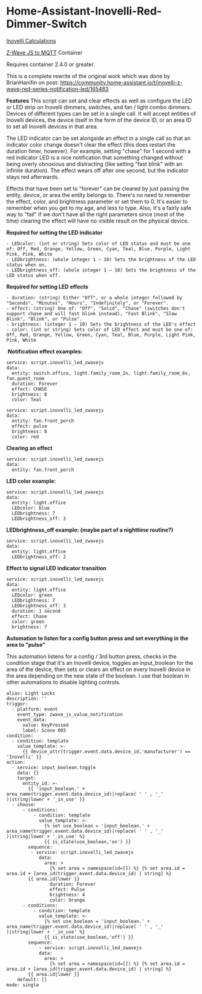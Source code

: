 # Home-Assistant-Inovelli-Red-Dimmer-Switch
  
  [Inovelli Calculations](https://docs.google.com/spreadsheets/d/14wTP4OL4hkDK3Et5kYL4fyxPIK_R9JR3cgFxSa6dhyw/edit?usp=sharing)
  
  [Z-Wave JS to MQTT](https://hub.docker.com/r/zwavejs/zwavejs2mqtt) Container

  Requires container 2.4.0 or greater.
  
  This is a complete rewrite of the original work which was done by BrianHanifin on post: https://community.home-assistant.io/t/inovelli-z-wave-red-series-notification-led/165483
    
  **Features**
  This script can set and clear effects as well as configure the LED or LED strip on Inovelli dimmers, switches, and fan / light combo dimmers.  Devices of different types can be set in a single call.  It will accept entities of Inovelli devices, the device itself in the form of the device ID, or an area ID to set all Inovelli devices in that area.

  The  LED indicator can be set alongside an effect in a single call so that an indicator color change doesn't clear the effect (this does restart the duration timer, however). For example, setting "chase" for 1 second with a red indicator LED is a nice notification that something changed without being overly obnoxious and distracting (like setting "fast blink" with an infinite duration).  The effect wears off after one second, but the indicator stays red afterwards.
  
  Effects that have been set to "forever" can be cleared by just passing the entity, device, or area the entity belongs to.  There's no need to remember the effect, color, and brightness parameter or set them to 0.  It's easier to remember when you get to my age, and less to type.  Also, it's a fairly safe way to "fail" if we don't have all the right parameters since (most of the time) clearing the effect will have no visible result on the physical device.
   
  **Required for setting the LED indicator**

    - LEDcolor: (int or string) Sets color of LED status and must be one of: Off, Red, Orange, Yellow, Green, Cyan, Teal, Blue, Purple, Light Pink, Pink, White
    - LEDbrightness: (whole integer 1 – 10) Sets the brightness of the LED status when on.
    - LEDbrightness_off: (whole integer 1 – 10) Sets the brightness of the LED status when off.

  **Required for setting LED effects**
  
    - duration: (string) Either "Off", or a whole integer followed by "Seconds", "Minutes", "Hours", "Indefinitely", or "Forever".
    - effect: (string) One of: "Off", "Solid", "Chase" (switches don't support chase and will fast blink instead), "Fast Blink", "Slow Blink", "Blink", or "Pulse".
    - brightness: (integer 1 – 10) Sets the brightness of the LED's effect
    - color: (int or string) Sets color of LED effect and must be one of: Off, Red, Orange, Yellow, Green, Cyan, Teal, Blue, Purple, Light Pink, Pink, White


  **Notification effect examples:**
	
    service: script.inovelli_led_zwavejs
    data:
      entity: switch.office, light.family_room_2x, light.family_room_6x, fan.guest_room
      duration: Forever
      effect: CHASE
      brightness: 8
      color: Teal
                  
    service: script.inovelli_led_zwavejs
    data:
      entity: fan.front_porch
      effect: pulse
      brightness: 8
      color: red
      
  **Clearing an effect**
  
    service: script.inovelli_led_zwavejs
    data:
      entity: fan.front_porch
  
  **LED color example:**

    service: script.inovelli_led_zwavejs
    data:
      entity: light.office
      LEDcolor: blue
      LEDbrightness: 7
      LEDbrightness_off: 3

  **LEDbrightness_off example: (maybe part of a nighttime routine?)**

    service: script.inovelli_led_zwavejs
    data:
      entity: light.office
      LEDbrightness_off: 2
            
  **Effect to signal LED indicator transition**
  
    service: script.inovelli_led_zwavejs
    data:
      entity: light.office
      LEDcolor: green
      LEDbrightness: 7
      LEDbrightness_off: 3
      duration: 1 second
      effect: Chase
      color: green
      brightness: 7

  **Automation to listen for a config button press and set everything in the area to "pulse"**
  
  This automation listens for a config / 3rd button press, checks in the condition stage that it's an Inovelli device, toggles an input_boolean for the area of the device, then sets or clears an effect on every Inovelli device in the area depending on the new state of the boolean.  I use that boolean in other automations to disable lighting controls.  
      
    alias: Light Locks
    description: ''
    trigger:
      - platform: event
        event_type: zwave_js_value_notification
        event_data:
          value: KeyPressed
          label: Scene 003
    condition:
      - condition: template
        value_template: >-
          {{ device_attr(trigger.event.data.device_id,'manufacturer') == 'Inovelli' }}
    action:
      - service: input_boolean.toggle
        data: {}
        target:
          entity_id: >-
            {{ 'input_boolean.' + area_name(trigger.event.data.device_id)|replace( ' ' , '_' )|string|lower + '_in_use' }}
      - choose:
          - conditions:
              - condition: template
                value_template: >-
                  {% set use_boolean = 'input_boolean.' + area_name(trigger.event.data.device_id)|replace( ' ' , '_' )|string|lower + '_in_use' %}
                  {{ is_state(use_boolean,'on') }}
            sequence:
             - service: script.inovelli_led_zwavejs
                data:
                  area: >
                    {% set area = namespace(id=[]) %} {% set area.id = area.id + [area_id(trigger.event.data.device_id) | string] %} 
		    {{ area.id|lower }}
                    duration: Forever
                    effect: Pulse
                    brightness: 4
                    color: Orange
          - conditions:
              - condition: template
                value_template: >-
                  {% set use_boolean = 'input_boolean.' + area_name(trigger.event.data.device_id)|replace( ' ' , '_' )|string|lower + '_in_use' %}
                  {{ is_state(use_boolean,'off') }}
            sequence:
                - service: script.inovelli_led_zwavejs
                data:
                  area: >
                    {% set area = namespace(id=[]) %} {% set area.id = area.id + [area_id(trigger.event.data.device_id) | string] %} 
		    {{ area.id|lower }}
        default: []
    mode: single
